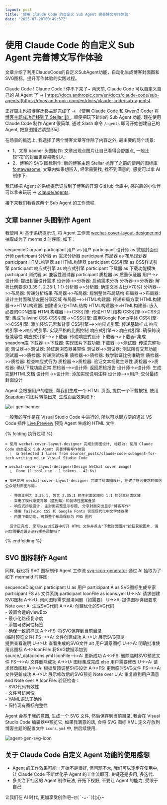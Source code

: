 ```yaml
---
layout: post
title: '使用 Claude Code 的自定义 Sub Agent 完善博文写作体验'
date: "2025-07-28T00:49:57Z"
---
```

使用 Claude Code 的自定义 Sub Agent 完善博文写作体验
======================================

文章介绍了利用ClaudeCode的自定义SubAgent功能，自动化生成博客封面图和SVG图标，提升写作体验的实践过程。

Claude Code ! Claude Code ! 停不下来了~ 两天前, Claude Code 可以自定义自己的 AI Agent 了 -> [https://docs.anthropic.com/en/docs/claude-code/sub-agents](https://docs.anthropic.com/en/docs/claude-code/sub-agents).

正好周末也把博客迁移主题完成了 -> [《使用 Claude Code 和 Qwen3 Coder 将博客主题成功迁移到了 Stellar 🎉》](https://shan333.cn/2025/07/27/migrate-theme-to-stellar-with-claude-code/). 顺便把玩下新出的 Sub Agent 功能. 现在使用 Claude Code 制作 Agent 很简单, 通过 Slash 命令 `/agents` 即可开始创建自己的 Agent, 把意图描述清楚即可.

在场景的挑选上, 我选择了两个博客文章写作除了内容之外, 最主要的两个场景:

*   1、文章 banner 头图制作: 文章出现点图片让自己看得会舒服点, 一般比较“花”的封面更容易吸引人;
*   2、博客的 SVG 图标制作: 新的博客主题 Stellar 抛弃了之前的使用的图标库 [fontawesome](https://fontawesome.com/), 文章内如果想嵌入, 经常需要找, 找不到满意的, 感觉可以拿 AI 制作下.

我已经把 Agent 的系统提示词放到了博客的开源 GitHub 仓库中, 感兴趣的小伙伴可以拿来玩玩 -> [.claude/agents](https://github.com/yeshan333/actions-for-hexo-blog/blob/main/.claude/agents/).

接下来我们看看这两个 Sub Agent 的工作流程.

文章 banner 头图制作 Agent
--------------------

我使用 AI 基于系统提示词, 将 Agent 工作流 [wechat-cover-layout-designer.md](https://github.com/yeshan333/actions-for-hexo-blog/blob/main/.claude/agents/wechat-cover-layout-designer.md) 抽取成为了 mermaid 时序图, 如下：

sequenceDiagram participant 用户 as 用户 participant 设计师 as 微信封面设计师 participant 分析器 as 需求分析器 participant 布局器 as 布局规划器 participant HTML构建器 as HTML构建器 participant CSS引擎 as CSS样式引擎 participant 响应式引擎 as 响应式引擎 participant 下载器 as 下载功能模块 participant 测试器 as 兼容性测试器 participant 质检器 as 质量保证器 用户->>设计师: 提出封面设计需求 设计师->>分析器: 启动需求分析 分析器->>分析器: 解析比例要求(3.35:1, 2.35:1, 1:1) 分析器->>分析器: 确定文本占比(≥70%) 分析器-->>布局器: 传递分析结果 布局器->>布局器: 规划整体布局结构 布局器->>布局器: 设计主封面和朋友圈分享区域 布局器-->>HTML构建器: 传递布局方案 HTML构建器->>HTML构建器: 创建语义化HTML结构 HTML构建器->>HTML构建器: 嵌入必要的CDN链接 HTML构建器-->>CSS引擎: 传递HTML结构 CSS引擎->>CSS引擎: 集成Tailwind CSS CSS引擎->>CSS引擎: 应用Google Fonts字体 CSS引擎->>CSS引擎: 添加装饰元素和背景 CSS引擎-->>响应式引擎: 传递基础样式 响应式引擎->>响应式引擎: 实现严格的比例控制 响应式引擎->>响应式引擎: 确保跨设备兼容性 响应式引擎-->>下载器: 传递响应式设计 下载器->>下载器: 集成snapdom库 下载器->>下载器: 实现图片下载功能 下载器-->>测试器: 传递完整功能 测试器->>测试器: 验证跨浏览器兼容性 测试器->>测试器: 测试所有交互功能 测试器-->>质检器: 传递测试结果 质检器->>质检器: 数学验证比例准确性 质检器->>质检器: 检查响应式行为 质检器->>质检器: 验证文本视觉主导性 质检器->>质检器: 确认下载功能正常 质检器-->>设计师: 返回质检报告 设计师->>设计师: 生成完整HTML文档 设计师->>设计师: 添加实现说明注释 设计师-->>用户: 交付最终封面设计

Agent 会根据用户的意图, 帮我们生成一个 HTML 页面, 提供一个下载按钮, 使用 [Snapdom](https://github.com/zumerlab/snapdom) 将图片转换出来. 生成页面效果如下:

![ai-gen-banner](https://ospy.shan333.cn/blog/writing-with-ai/agent-gen-banner.jpg)

一般我的写作是在 Visual Studio Code 中进行的, 所以可以很方便的通过 VS Code 插件 [Live Preview](https://github.com/microsoft/vscode-livepreview) 预览 Agent 生成的 HTML 文件.

{% folding 执行过程 %}

    > 使用 wechat-cover-layout-designer 完成封面图设计, 标题为: 使用 Claude Code 的自定义 Sub Agent 完善博客写作体验
      ⎿  ⧉ Selected 1 lines from source/_posts/claude-code-subagent-for-tech-writing.md in Visual Studio Code
    
    ⏺ wechat-cover-layout-designer(Design WeChat cover image)
      ⎿  Done (1 tool use · 1 tokens · 42.6s)                                                                                                               
    
    ⏺ 我已使用 wechat-cover-layout-designer 完成了封面图设计, 创建了符合要求的微信公众号封面图布局：
    
      - 整体比例为 3.35:1, 包含 2.35:1 的主封面区域和 1:1 的分享封面区域
      - 采用了现代渐变背景（蓝到紫）和装饰性图案叠加
      - 响应式排版设计, 主封面完整显示标题, 分享封面突出显示"博客写作"
      - 使用 Tailwind CSS 和 Google Fonts 实现现代化中文字体效果
      - 内置下载功能, 可将整个布局保存为 PNG 图片
    
      设计已完成, 您可以在浏览器中打开 HTML 文件并点击"下载封面图片"按钮获取图片. 请问您需要对设计进行哪些调整吗？
    

{% endfolding %}

SVG 图标制作 Agent
--------------

同样, 我也将 SVG 图标制作 Agent 工作流 [svg-icon-generator](https://github.com/yeshan333/actions-for-hexo-blog/blob/main/.claude/agents/svg-icon-generator.md) 通过 AI 抽取为了如下 mermaid 时序图:

sequenceDiagram participant U as 用户 participant A as SVG图标生成专家 participant FS as 文件系统 participant IconFile as icons.yml U->>A: 请求创建SVG图标 A->>U: 询问图标需求澄清问题（如需要） U->>A: 提供图标详细要求 Note over A: 生成SVG代码 A->>A: 创建优化的SVG代码<br/>- 设置合适的viewBox<br/>- 最小化路径复杂度<br/>- 添加可访问性标签<br/>- 确保一致的样式 A->>FS: 将SVG保存到当前目录<br/>(临时预览文件) FS-->>A: 文件创建成功 A->>U: 展示SVG预览<br/>提供查看说明 U->>U: 查看生成的SVG文件 alt 用户满意图标 U->>A: 明确批准使用此图标 A->>IconFile: 将SVG数据添加到<br/>source/\_data/icons.yml IconFile-->>A: 更新成功 A->>FS: 删除临时SVG预览文件 FS-->>A: 文件删除成功 A->>U: 图标集成完成 else 用户需要修改 U->>A: 请求修改图标 A->>A: 根据反馈调整SVG设计 A->>FS: 更新临时SVG文件 FS-->>A: 文件更新成功 A->>U: 展示修改后的SVG预览 Note over U,A: 重复直到用户满意 end Note over A,IconFile: 验证检查：<br/>- SVG代码有效性<br/>- 文件可访问性<br/>- YAML语法正确性<br/>- 保持现有图标完整性

Agent 会基于我的意图, 生成一个 SVG 文件, 然后保存到当前目录, 我会在 Visual Studio Code 编辑器中预览它, 如果我满意的话, 会将 SVG 图标 XML 定义存放到博客主题的配置文件 `icons.yml` 中, 供后续使用.

![agent-gen-svg-icon](https://ospy.shan333.cn/blog/writing-with-ai/agent-gen-svg.jpg)

关于 Claude Code 自定义 Agent 功能的使用感想
--------------------------------

*   Agent 的工作效果可能一开始不是很好, 但问题不大, 我们可以逐步在使用中, 让 Claude Code 不断优化子 Agent 的工作流即可. 关键还是多用, 多迭代.
*   多关注下社区的 Agent 制作玩法, 开拓下视野, 不要让 Agent 的能力, 受限于自己.

让我们在 AI 时代, 更加享受创作吧~ღ( ´･ᴗ･\` )比心~